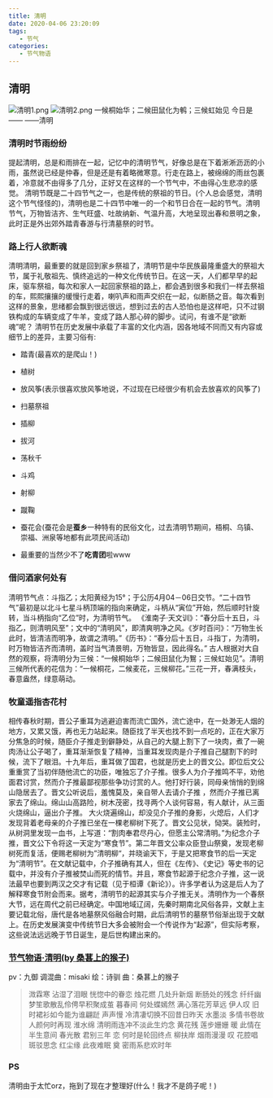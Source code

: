```yaml
---
title: 清明
date: 2020-04-06 23:20:09
tags:
   - 节气
categories: 
   - 节气物语
---
```


## 清明

![清明1.png](https://cdn.jsdelivr.net/gh/sernikki/MyMp3/img/%E6%B8%85%E6%98%8E1.png)
![清明2.png](https://cdn.jsdelivr.net/gh/sernikki/MyMp3/img/%E6%B8%85%E6%98%8E2.png)
一候桐始华；二候田鼠化为鹌；三候虹始见
今日是—— ——清明

### 清明时节雨纷纷

提起清明，总是和雨排在一起，记忆中的清明节气，好像总是在下着淅淅沥沥的小雨，虽然说已经是仲春，但是还是有着略微寒意。行走在路上，被绵绵的雨丝包裹着，冷意就不由得多了几分，正好又在这样的一个节气中，不由得心生悲凉的感觉。
清明节既是二十四节气之一，也是传统的祭祖的节日。(个人总会感觉，清明这个节气怪怪的)，清明也是二十四节中唯一的一个和节日合在一起的节气。清明节气，万物皆洁齐、生气旺盛、吐故纳新、气温升高，大地呈现出春和景明之象，此时正是外出郊外踏青春游与行清墓祭的时节。

### 路上行人欲断魂

清明清明，最重要的就是回到家乡祭祖了，清明节是中华民族最隆重盛大的祭祖大节，属于礼敬祖先、慎终追远的一种文化传统节日。在这一天，人们都早早的起床，驱车祭祖，每次和家人一起回家祭祖的路上，都会遇到很多和我们一样去祭祖的车，熙熙攘攘的缓慢行走着，喇叭声和雨声交织在一起，似断肠之音。每次看到这样的景象，思绪都会飘到很远很远，想到过去的古人恐怕也是这样吧，只不过钢铁构成的车辆变成了牛羊，变成了路人那心碎的脚步。试问，有谁不是“欲断魂”呢？
清明节在历史发展中承载了丰富的文化内涵，因各地域不同而又有内容或细节上的差异，主要习俗有:

* 踏青(最喜欢的是爬山！)

* 植树

* 放风筝(表示很喜欢放风筝地说，不过现在已经很少有机会去放喜欢的风筝了)

* 扫墓祭祖

* 插柳

* 拔河

* 荡秋千

* 斗鸡

* 射柳

* 蹴鞠

* 蚕花会(蚕花会是**蚕乡**一种特有的民俗文化，过去清明节期间，梧桐、乌镇、崇福、洲泉等地都有此项民间活动)

* 最重要的当然少不了**吃青团**啦www

### 借问酒家何处有

清明节气点：斗指乙；太阳黄经为15°；于公历4月04－06日交节。“二十四节气”最初是以北斗七星斗柄顶端的指向来确定，斗柄从“寅位”开始，然后顺时针旋转，当斗柄指向“乙位”时，为清明节气。
《淮南子·天文训》：“春分后十五日，斗指乙，则清明风至”；文中的“清明风”，即清爽明净之风。《岁时百问》：“万物生长此时，皆清洁而明净，故谓之清明。”《历书》：“春分后十五日，斗指丁，为清明，时万物皆洁齐而清明，盖时当气清景明，万物皆显，因此得名。”
古人根据对大自然的观察，将清明分为三候：“一候桐始华；二候田鼠化为鴽；三候虹始见”。清明三候所代表的花信为：“一候桐花，二候麦花，三候柳花。”三花一开，春满枝头，春意盎然，绿意萌动。

### 牧童遥指杏花村

相传春秋时期，晋公子重耳为逃避迫害而流亡国外，流亡途中，在一处渺无人烟的地方，又累又饿，再也无力站起来。随臣找了半天也找不到一点吃的，正在大家万分焦急的时候，随臣介子推走到僻静处，从自己的大腿上割下了一块肉，煮了一碗肉汤让公子喝了，重耳渐渐恢复了精神，当重耳发现肉是介子推自己腿割下的时候，流下了眼泪。十九年后，重耳做了国君，也就是历史上的晋文公。即位后文公重重赏了当初伴随他流亡的功臣，唯独忘了介子推。很多人为介子推鸣不平，劝他面君讨赏，然而介子推最鄙视那些争功讨赏的人。他打好行装，同母亲悄悄的到绵山隐居去了。晋文公听说后，羞愧莫及，亲自带人去请介子推 ，然而介子推已离家去了绵山。绵山山高路险，树木茂密，找寻两个人谈何容易，有人献计，从三面火烧绵山，逼出介子推。 大火烧遍绵山，却没见介子推的身影，火熄后，人们才发现背着老母亲的介子推已坐在一棵老柳树下死了。晋文公见状，恸哭。装殓时，从树洞里发现一血书，上写道：“割肉奉君尽丹心，但愿主公常清明。”为纪念介子推，晋文公下令将这一天定为“寒食节”。第二年晋文公率众臣登山祭奠，发现老柳树死而复活，便赐老柳树为”清明柳“，并晓谕天下，于是又把寒食节的后一天定为“清明节”。在文献记载中，介子推确有其人，但在《左传》、《史记》等史书的记载中，并没有介子推被焚山而死的情节。并且，寒食节起源于纪念介子推，这一说法最早也要到两汉之交才有记载（见于桓谭《新论》）。许多学者认为这是后人为了解释寒食节附会而来。据考，清明节的起源其实与介子推无关。清明作为一个春祭大节，远在周代之前已经确定。中国地域辽阔，先秦时期南北风俗各异，文献上主要记载北俗，唐代是各地墓祭风俗融合时期，此后清明节的墓祭节俗渐出现于文献上。在历史发展演变中传统节日大多会被附会一个传说作为“起源”，但实际考察，这些说法远远晚于节日诞生，是后世构建出来的。

### [节气物语·清明(by 桑葚上的猴子)](https://www.bilibili.com/video/BV1As411z7WT?from=search&seid=6102437521299612080)

pv：九御
调混曲：misaki
绘：诗驯
曲：桑葚上的猴子
>溦霖寒 沾湿了泪眼 恍惚中的眷恋
烛花燃 几处升新烟 断肠处的残念
纤纤幽梦笙歌散乱伶俜早积聚成茧 
暮春间 何处蝶嫣然 满心落花芳草远
伊人叹 旧时裙衫如今能为谁翩跹
声声慢 冷清凄切换不回昔日昨天
水墨淡 多情书卷故人颜何时再现
淮水绵 清明雨连冲不淡此生灼念
黄花残 莲步姗姗 暖 此情在半生意间
春光散 君别三年 恋 何时是轮回终点
柳扶岸 烟雨漫漫 叹 花腔唱斑驳思念
红尘缘 此夜难眠 奠 密雨系悲欢时年

### PS

清明由于太忙orz，拖到了现在才整理好(什么！我才不是鸽子呢！)  